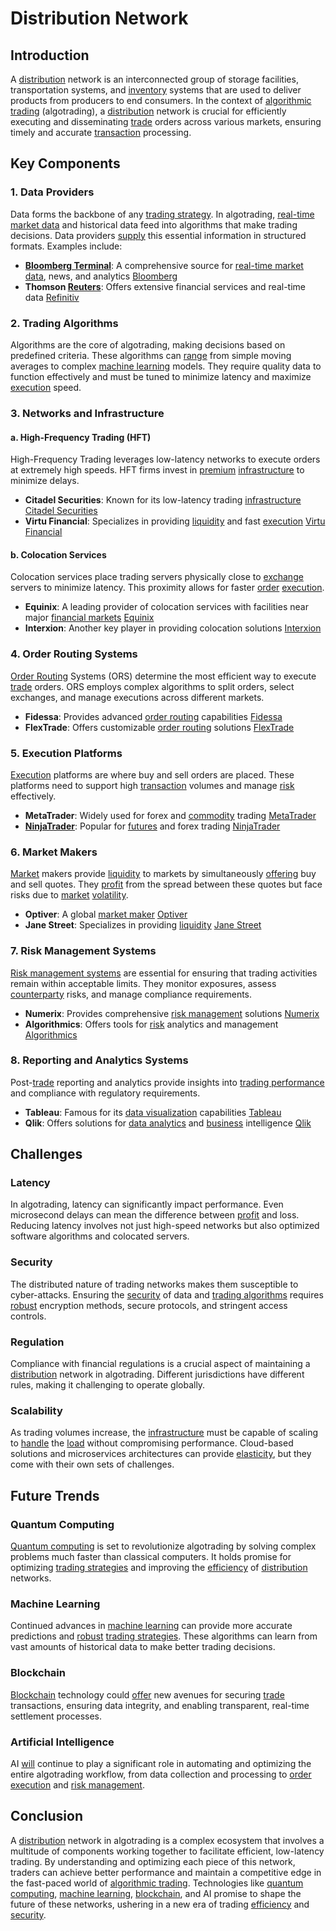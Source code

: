 # Distribution Network

## Introduction

A [distribution](../d/distribution.md) network is an interconnected group of storage facilities, transportation systems, and [inventory](../i/inventory.md) systems that are used to deliver products from producers to end consumers. In the context of [algorithmic trading](../a/accountability.md) (algotrading), a [distribution](../d/distribution.md) network is crucial for efficiently executing and disseminating [trade](../t/trade.md) orders across various markets, ensuring timely and accurate [transaction](../t/transaction.md) processing. 

## Key Components

### 1. Data Providers

Data forms the backbone of any [trading strategy](../t/trading_strategy.md). In algotrading, [real-time market data](../r/real-time_market_data.md) and historical data feed into algorithms that make trading decisions. Data providers [supply](../s/supply.md) this essential information in structured formats. Examples include:

- **[Bloomberg Terminal](../b/bloomberg_terminal.md)**: A comprehensive source for [real-time market data](../r/real-time_market_data.md), news, and analytics [Bloomberg](https://www.bloomberg.com/professional/solution/bloomberg-terminal/)
- **Thomson [Reuters](../r/reuters.md)**: Offers extensive financial services and real-time data [Refinitiv](https://www.refinitiv.com/en)

### 2. Trading Algorithms

Algorithms are the core of algotrading, making decisions based on predefined criteria. These algorithms can [range](../r/range.md) from simple moving averages to complex [machine learning](../m/machine_learning.md) models. They require quality data to function effectively and must be tuned to minimize latency and maximize [execution](../e/execution.md) speed.

### 3. Networks and Infrastructure

#### a. High-Frequency Trading (HFT)

High-Frequency Trading leverages low-latency networks to execute orders at extremely high speeds. HFT firms invest in [premium](../p/premium.md) [infrastructure](../i/infrastructure.md) to minimize delays.

- **Citadel Securities**: Known for its low-latency trading [infrastructure](../i/infrastructure.md) [Citadel Securities](https://www.citadelsecurities.com/)
- **Virtu Financial**: Specializes in providing [liquidity](../l/liquidity.md) and fast [execution](../e/execution.md) [Virtu Financial](https://www.virtu.com/)

#### b. Colocation Services

Colocation services place trading servers physically close to [exchange](../e/exchange.md) servers to minimize latency. This proximity allows for faster [order](../o/order.md) [execution](../e/execution.md).

- **Equinix**: A leading provider of colocation services with facilities near major [financial markets](../f/financial_market.md) [Equinix](https://www.equinix.com/)
- **Interxion**: Another key player in providing colocation solutions [Interxion](https://www.interxion.com/)

### 4. Order Routing Systems

[Order Routing](../o/order_routing.md) Systems (ORS) determine the most efficient way to execute [trade](../t/trade.md) orders. ORS employs complex algorithms to split orders, select exchanges, and manage executions across different markets.

- **Fidessa**: Provides advanced [order routing](../o/order_routing.md) capabilities [Fidessa](https://iongroup.com/markets/fidessa/)
- **FlexTrade**: Offers customizable [order routing](../o/order_routing.md) solutions [FlexTrade](https://flextrade.com/)

### 5. Execution Platforms

[Execution](../e/execution.md) platforms are where buy and sell orders are placed. These platforms need to support high [transaction](../t/transaction.md) volumes and manage [risk](../r/risk.md) effectively.

- **MetaTrader**: Widely used for forex and [commodity](../c/commodity.md) trading [MetaTrader](https://www.metatrader5.com/en)
- **[NinjaTrader](../n/ninjatrader.md)**: Popular for [futures](../f/futures.md) and forex trading [NinjaTrader](https://ninjatrader.com/)

### 6. Market Makers

[Market](../m/market.md) makers provide [liquidity](../l/liquidity.md) to markets by simultaneously [offering](../o/offering.md) buy and sell quotes. They [profit](../p/profit.md) from the spread between these quotes but face risks due to [market](../m/market.md) [volatility](../v/volatility.md).

- **Optiver**: A global [market maker](../m/market_maker.md) [Optiver](https://www.optiver.com/)
- **Jane Street**: Specializes in providing [liquidity](../l/liquidity.md) [Jane Street](https://www.janestreet.com/)

### 7. Risk Management Systems

[Risk management systems](../r/risk_management_systems.md) are essential for ensuring that trading activities remain within acceptable limits. They monitor exposures, assess [counterparty](../c/counterparty.md) risks, and manage compliance requirements.

- **Numerix**: Provides comprehensive [risk management](../r/risk_management.md) solutions [Numerix](https://www.numerix.com/)
- **Algorithmics**: Offers tools for [risk](../r/risk.md) analytics and management [Algorithmics](https://www.ibm.com/software/products/en/algo-risk-service-on-cloud)

### 8. Reporting and Analytics Systems

Post-[trade](../t/trade.md) reporting and analytics provide insights into [trading performance](../t/trading_performance.md) and compliance with regulatory requirements.

- **Tableau**: Famous for its [data visualization](../d/data_visualization.md) capabilities [Tableau](https://www.tableau.com/)
- **Qlik**: Offers solutions for [data analytics](../d/data_analytics.md) and [business](../b/business.md) intelligence [Qlik](https://www.qlik.com/)

## Challenges

### Latency

In algotrading, latency can significantly impact performance. Even microsecond delays can mean the difference between [profit](../p/profit.md) and loss. Reducing latency involves not just high-speed networks but also optimized software algorithms and colocated servers.

### Security

The distributed nature of trading networks makes them susceptible to cyber-attacks. Ensuring the [security](../s/security.md) of data and [trading algorithms](../t/trading_algorithms.md) requires [robust](../r/robust.md) encryption methods, secure protocols, and stringent access controls.

### Regulation

Compliance with financial regulations is a crucial aspect of maintaining a [distribution](../d/distribution.md) network in algotrading. Different jurisdictions have different rules, making it challenging to operate globally.

### Scalability

As trading volumes increase, the [infrastructure](../i/infrastructure.md) must be capable of scaling to [handle](../h/handle.md) the [load](../l/load.md) without compromising performance. Cloud-based solutions and microservices architectures can provide [elasticity](../e/elasticity.md), but they come with their own sets of challenges.

## Future Trends

### Quantum Computing

[Quantum computing](../q/quantum_computing_in_trading.md) is set to revolutionize algotrading by solving complex problems much faster than classical computers. It holds promise for optimizing [trading strategies](../t/trading_strategies.md) and improving the [efficiency](../e/efficiency.md) of [distribution](../d/distribution.md) networks.

### Machine Learning

Continued advances in [machine learning](../m/machine_learning.md) can provide more accurate predictions and [robust](../r/robust.md) [trading strategies](../t/trading_strategies.md). These algorithms can learn from vast amounts of historical data to make better trading decisions.

### Blockchain

[Blockchain](../b/blockchain_in_trading.md) technology could [offer](../o/offer.md) new avenues for securing [trade](../t/trade.md) transactions, ensuring data integrity, and enabling transparent, real-time settlement processes. 

### Artificial Intelligence

AI [will](../w/will.md) continue to play a significant role in automating and optimizing the entire algotrading workflow, from data collection and processing to [order](../o/order.md) [execution](../e/execution.md) and [risk management](../r/risk_management.md).

## Conclusion

A [distribution](../d/distribution.md) network in algotrading is a complex ecosystem that involves a multitude of components working together to facilitate efficient, low-latency trading. By understanding and optimizing each piece of this network, traders can achieve better performance and maintain a competitive edge in the fast-paced world of [algorithmic trading](../a/accountability.md). Technologies like [quantum computing](../q/quantum_computing_in_trading.md), [machine learning](../m/machine_learning.md), [blockchain](../b/blockchain_in_trading.md), and AI promise to shape the future of these networks, ushering in a new era of trading [efficiency](../e/efficiency.md) and [security](../s/security.md).